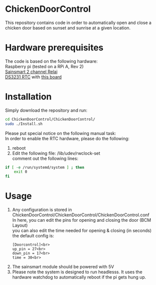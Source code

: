 # ChickenDoorControl
This repository contains code in order to automatically open and close a chicken door based on sunset and sunrise at a given location.

# Hardware prerequisites
The code is based on the following hardware: <br>
Raspberry pi (tested on a RPi A, Rev 2) <br>
[Sainsmart 2 channel Relai](https://www.sainsmart.com/products/2-channel-5v-relay-module) <br>
[DS3231 RTC](https://datasheets.maximintegrated.com/en/ds/DS3231.pdf) with [this board](https://smile.amazon.de/HALJIA-Präzision-Arbeitsspeicher-Arduino-Raspberry/dp/B01F6MJZGQ)

# Installation
Simply download the repository and run:
```bash
cd ChickenDoorControl/ChickenDoorControl/
sudo ./Install.sh
```

Please put special notice on the following manual task:<br>
In order to enable the RTC hardware, please do the following:<br>
1. reboot <br>
2. Edit the following file: /lib/udev/rwclock-set <br>
comment out the following lines:<br>
```bash
if [ -e /run/systemd/system ] ; then
    exit 0
fi
```

# Usage
1. Any configuration is stored in ChickenDoorControl/ChickenDoorControl/ChickenDoorControl.conf<br>
      In here, you can edit the pins for opening and closing the door (BCM Layout)<br>
      you can also edit the time needed for opening & closing (in seconds)<br>
      the default config is:<br>
      ```
      [Doorcontrol]<br>
      up_pin = 27<br>
      down_pin = 17<br>
      time = 30<br>
      ```
2. The sainsmart module should be powered with 5V<br>
3. Please note the system is designed to run headlesss. It uses the hardware watchdog to automatically reboot if the pi gets hung up.
